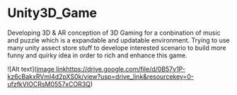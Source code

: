 # Unity3D_Game
Developing 3D & AR conception of 3D Gaming for a conbination of music and puzzle 
which is a expandable and updatable environment.
Trying to use many unity assect store stuff to develope interested scenario to build more funny and quirky idea
in order to rich and enhance this game.

![Alt text]([image link](https://drive.google.com/file/d/0B57v1P-kz6cBakxRVml4d2pXS0k/view?usp=drive_link&resourcekey=0-ufzfkVIOCRsM0557xCOR3Q)https://drive.google.com/file/d/0B57v1P-kz6cBakxRVml4d2pXS0k/view?usp=drive_link&resourcekey=0-ufzfkVIOCRsM0557xCOR3Q)
